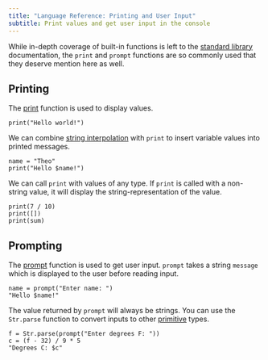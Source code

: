 ```yaml
---
title: "Language Reference: Printing and User Input"
subtitle: Print values and get user input in the console
---
```


While in-depth coverage of built-in functions is left to the
[standard library](/stdlib) documentation, the `print` and `prompt` functions
are so commonly used that they deserve mention here as well.

## Printing

The [print](/stdlib/Console#print) function is used to display values.

```ptls
print("Hello world!")
```

We can combine [string interpolation](/stdlib/strings#interpolation) with
`print` to insert variable values into printed messages.

```ptls
name = "Theo"
print("Hello $name!")
```

We can call `print` with values of any type. If `print` is called with a
non-string value, it will display the string-representation of the value.

```ptls
print(7 / 10)
print([])
print(sum)
```

## Prompting

The [prompt](/stdlib/Console#prompt) function is used to get user input.
`prompt` takes a string `message` which is displayed to the user before reading
input.

```ptls --input Theo
name = prompt("Enter name: ")
"Hello $name!"
```

The value returned by `prompt` will always be strings. You can use the
`Str.parse` function to convert inputs to other
[primitive](/language/misc#primitives) types.

```ptls --input 77
f = Str.parse(prompt("Enter degrees F: "))
c = (f - 32) / 9 * 5
"Degrees C: $c"
```

